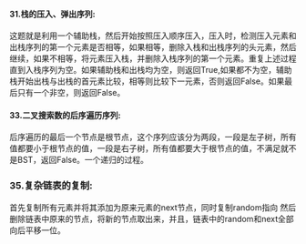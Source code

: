 #### 31.栈的压入、弹出序列:

这题就是利用一个辅助栈，然后开始按照压入顺序压入，压入时，检测压入元素和出栈序列的第一个元素是否相等，如果相等，删除入栈和出栈序列的头元素，然后继续，如果不相等，将元素压入栈，并删除入栈序列的第一个元素。重复上述过程直到入栈序列为空。如果辅助栈和出栈均为空，则返回True,如果都不为空，辅助栈开始出栈与出栈的首元素比较，相等则比较下一元素，否则返回False。如果最后只有一个非空，则返回False。

#### 33.二叉搜索数的后序遍历序列:

后序遍历的最后一个节点是根节点，这个序列应该分为两段，一段是左子树，所有值都要小于根节点的值，一段是右子树，所有值都要大于根节点的值，不满足就不是BST，返回False。一个递归的过程。

### 35.复杂链表的复制:

首先复制所有元素并将其添加为原来元素的next节点，同时复制random指向
然后删除链表中原来的节点，将新的节点取出来，并且，链表中的random和next全部向后平移一位。